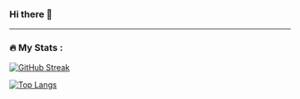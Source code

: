 ### Hi there 👋

---

### :fire: My Stats :

[![GitHub Streak](http://github-readme-streak-stats.herokuapp.com?user=rodrigobittencourtlima&theme=dark&background=000000)](https://git.io/streak-stats)

[![Top Langs](https://github-readme-stats.vercel.app/api/top-langs/?username=rodrigobittencourtlima&layout=compact&theme=vision-friendly-dark)](https://github.com/anuraghazra/github-readme-stats)

<!--
**rodrigobittencourtlima/rodrigobittencourtlima** is a ✨ _special_ ✨ repository because its `README.md` (this file) appears on your GitHub profile.

Here are some ideas to get you started:

- 🔭 I’m currently working on ...
- 🌱 I’m currently learning ...
- 👯 I’m looking to collaborate on ...
- 🤔 I’m looking for help with ...
- 💬 Ask me about ...
- 📫 How to reach me: ...
- 😄 Pronouns: ...
- ⚡ Fun fact: ...
-->
